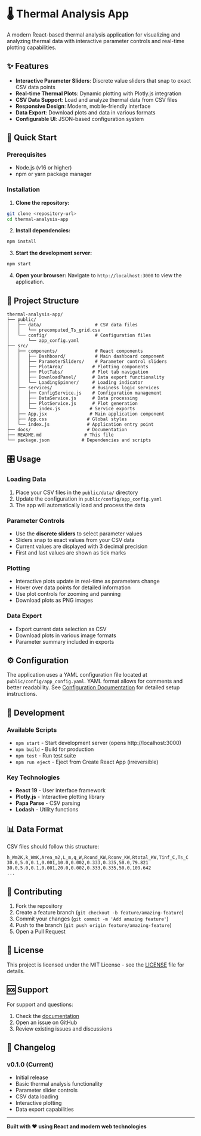 # 🌡️ Thermal Analysis App

A modern React-based thermal analysis application for visualizing and analyzing thermal data with interactive parameter controls and real-time plotting capabilities.

## ✨ Features

- **Interactive Parameter Sliders**: Discrete value sliders that snap to exact CSV data points
- **Real-time Thermal Plots**: Dynamic plotting with Plotly.js integration
- **CSV Data Support**: Load and analyze thermal data from CSV files
- **Responsive Design**: Modern, mobile-friendly interface
- **Data Export**: Download plots and data in various formats
- **Configurable UI**: JSON-based configuration system

## 🚀 Quick Start

### Prerequisites

- Node.js (v16 or higher)
- npm or yarn package manager

### Installation

1. **Clone the repository:**
```bash
git clone <repository-url>
cd thermal-analysis-app
```

2. **Install dependencies:**
```bash
npm install
```

3. **Start the development server:**
```bash
npm start
```

4. **Open your browser:**
Navigate to `http://localhost:3000` to view the application.

## 📁 Project Structure

```
thermal-analysis-app/
├── public/
│   ├── data/                    # CSV data files
│   │   └── precomputed_Ts_grid.csv
│   └── config/                  # Configuration files
│       └── app_config.yaml
├── src/
│   ├── components/              # React components
│   │   ├── Dashboard/           # Main dashboard component
│   │   ├── ParameterSliders/    # Parameter control sliders
│   │   ├── PlotArea/           # Plotting components
│   │   ├── PlotTabs/           # Plot tab navigation
│   │   ├── DownloadPanel/      # Data export functionality
│   │   └── LoadingSpinner/     # Loading indicator
│   ├── services/               # Business logic services
│   │   ├── ConfigService.js    # Configuration management
│   │   ├── DataService.js      # Data processing
│   │   ├── PlotService.js      # Plot generation
│   │   └── index.js           # Service exports
│   ├── App.jsx                # Main application component
│   ├── App.css               # Global styles
│   └── index.js              # Application entry point
├── docs/                     # Documentation
├── README.md                # This file
└── package.json            # Dependencies and scripts
```

## 🎛️ Usage

### Loading Data

1. Place your CSV files in the `public/data/` directory
2. Update the configuration in `public/config/app_config.yaml`
3. The app will automatically load and process the data

### Parameter Controls

- Use the **discrete sliders** to select parameter values
- Sliders snap to exact values from your CSV data
- Current values are displayed with 3 decimal precision
- First and last values are shown as tick marks

### Plotting

- Interactive plots update in real-time as parameters change
- Hover over data points for detailed information
- Use plot controls for zooming and panning
- Download plots as PNG images

### Data Export

- Export current data selection as CSV
- Download plots in various image formats
- Parameter summary included in exports

## ⚙️ Configuration

The application uses a YAML configuration file located at `public/config/app_config.yaml`. YAML format allows for comments and better readability. See [Configuration Documentation](./docs/CONFIGURATION.md) for detailed setup instructions.

## 🔧 Development

### Available Scripts

- `npm start` - Start development server (opens http://localhost:3000)
- `npm build` - Build for production
- `npm test` - Run test suite
- `npm run eject` - Eject from Create React App (irreversible)

### Key Technologies

- **React 19** - User interface framework
- **Plotly.js** - Interactive plotting library
- **Papa Parse** - CSV parsing
- **Lodash** - Utility functions

## 📊 Data Format

CSV files should follow this structure:

```csv
h_Wm2K,k_WmK,Area_m2,L_m,q_W,Rcond_KW,Rconv_KW,Rtotal_KW,Tinf_C,Ts_C
30.0,5.0,0.1,0.001,10.0,0.002,0.333,0.335,50.0,79.821
30.0,5.0,0.1,0.001,20.0,0.002,0.333,0.335,50.0,109.642
...
```

## 🤝 Contributing

1. Fork the repository
2. Create a feature branch (`git checkout -b feature/amazing-feature`)
3. Commit your changes (`git commit -m 'Add amazing feature'`)
4. Push to the branch (`git push origin feature/amazing-feature`)
5. Open a Pull Request

## 📄 License

This project is licensed under the MIT License - see the [LICENSE](./LICENSE) file for details.

## 🆘 Support

For support and questions:

1. Check the [documentation](./docs/)
2. Open an issue on GitHub
3. Review existing issues and discussions

## 🔄 Changelog

### v0.1.0 (Current)
- Initial release
- Basic thermal analysis functionality
- Parameter slider controls
- CSV data loading
- Interactive plotting
- Data export capabilities

---

**Built with ❤️ using React and modern web technologies**
